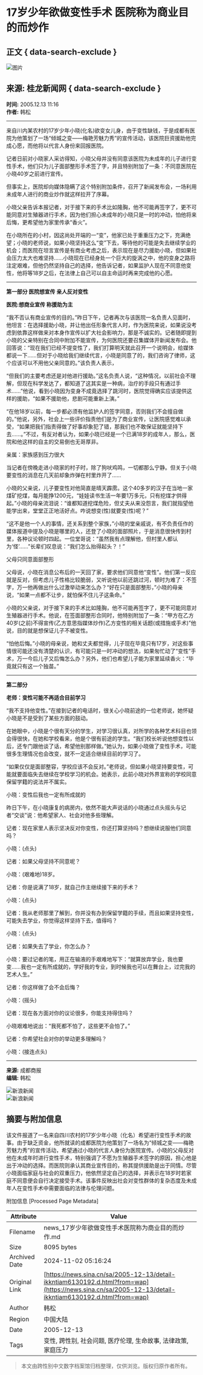 # 17岁少年欲做变性手术 医院称为商业目的而炒作

## 正文 { data-search-exclude }


![图片](https://tva1.sinaimg.cn/crop.0.0.199.199.180/005RyDCrjw1eo3m51rgosj305k05kdg0.jpg)

## 来源: 桂龙新闻网   { data-search-exclude }
**时间:** 2005.12.13 11:16  
**作者:** 韩松  

---

来自川内某农村的17岁少年小晓(化名)欲变女儿身，由于变性缺钱，于是成都有医院为他策划了一场“倾城之变——梅艳芳魅力秀”的宣传活动，该医院巨资援助他完成心愿，而他将以代言人身份来回报医院。

记者日前对小晓家人采访得知，小晓父母并没有同意该医院为未成年的儿子进行变性手术，他们只为儿子面部整形手术签了字，并且特别附加了一条：不同意医院在小晓40岁之前进行宣传。

但事实上，医院却向媒体隐瞒了这个特别附加条件，召开了新闻发布会，一场利用未成年人进行的商业炒作就这样拉开了序幕。

小晓父亲告诉本报记者，对于接下来的手术比如隆胸，他不可能再签字了，更不可能同意对生殖器进行手术，因为他们担心未成年的小晓只是一时的冲动，怕他将来后悔，更希望他为家里传承“香火”。

在小晓所在的小村，因这尚处开端的一“变”，他家已处于重重压力之下，充满绝望；小晓的老师说，如果小晓坚持这么“变”下去，等待他的可能是失去继续学业的机会；而医院在坦言宣传是有商业考虑之后，表示现在是尽力援助小晓，但如果社会压力太大也难坚持……小晓现在已经身处一个巨大的旋涡之中，他的变身之路将注定艰难，但他仍然坚持自己的选择，他告诉记者，如果监护人现在不同意他变性，他将等18岁之后，在法律上自己可以自主命运时再来完成他的心愿。

---

**第一部分 医院想宣传 亲人反对变性**

**医院:想商业宣传 称援助为主**

“我不否认有商业宣传的目的。”昨日下午，记者再次与该医院一名负责人见面时，他坦言：在选择援助小晓，并让他出任形象代言人时，作为医院来说，如果说没考虑到依靠这样做来对本身作宣传以扩大社会影响力，那是不诚实的。记者随即提到小晓的父亲特别在合同中附加不能宣传，为何医院还要召集媒体开新闻发布会。他回答说：“现在我们已经不提变性了，我们打算明天就此召开一个说明会，给媒体都说一下……但对于小晓给我们继续代言，小晓是同意了的，我们咨询了律师，这个应该可以不用他父亲同意的。”该负责人表示，

“但我们的主要考虑还是对他进行援助。”这名负责人说，“这种情况，以前社会不理解，但现在科学发达了，都知道了这其实是一种病，治疗的手段只有通过手术……”他说，看到小晓因为变身不成竟选择了跳河时，医院觉得确实应该提供这样的援助，“如果不援助他，悲剧可能重新上演。”

“在他18岁以前，每一步都必须有他监护人的签字同意，否则我们不会擅自做的。”他说，另外，社会上一些评价指责他们是为了商业宣传，让医院感觉难以承受，“如果把我们指责得做了好事却象犯了错，那我们也不敢保证就能坚持下去……。”不过，有反对者认为，如果小晓已经是一个已满18岁的成年人，那么，医院和他这样的自主的交易倒也无哥厚非。

亲属：家族感到压力很大

当记者在傍晚走进小晓家的村子时，除了狗吠鸡鸣，一切都那么宁静。但关于小晓要变性的消息在几天前却象炸弹在村里炸开了……

小晓的父亲说，儿子要变性对他简直是晴天霹雳。这个40多岁的汉子在当地一家煤矿挖煤，每月能挣1200元，“娃娃读书生活一年要1万多元，只有挖煤才供得起。”小晓的母亲流泪说：“谁都知道挖煤危险，但丈夫从来没怨言，我们就指望他能学出来，堂堂正正地活好点。咋说想变(性)就要变(性)呢？”

“这不是他一个人的事情，还关系到整个家族，”小晓的堂亲戚说，有不负责任作的媒体报道中提及小晓是哪里的人，还登了小晓的面部照片，于是消息很快传到村里，各种议论顿时四起。一位堂哥说：“虽然我有点理解他，但村里人都认为‘怪’……”长辈们叹息说：“我们怎么抬得起头？！”

父母只同意面部整形

父母说，小晓在消息公布后的一天回了家，要求他们同意他“变性”。他们第一反应就是反对，但考虑儿子性格比较脆弱，又听说他以前还跳过河，顿时为难了：不签字，万一他再做出什么过激举动来怎么办？“好在只是面部整形，”小晓的母亲说，“如果一点都不让步，就怕保不住儿子这条命。”

小晓的父亲说，对于接下来的手术比如隆胸，他不可能再签字了，更不可能同意对生殖器进行手术。他说，在签面部整形合同时，他特别附加了一条：“甲方在乙方40岁(之前)不得宣传(乙方意思指媒体炒作)乙方变性的相关话题(或措施或手术)”他说，目的就是想保证儿子不被变性。

“怕他后悔。”小晓的母亲说，她和丈夫都觉得，儿子现在毕竟只有17岁，对这些事情很可能还没有清楚的认识，有可能只是一时冲动的想法，如果匆忙动了“变性”手术，万一今后儿子又后悔怎么办？另外，他们也希望儿子能为家里延续香火：“毕竟就只有这一个独苗。”

---

**第二部分**

**老师：变性可能不再适合目前学习**

“我不支持他变性。”在接到记者的电话时，很关心小晓前途的一位老师说，她怀疑小晓是不是受到了某些方面的鼓动。

在她眼中，小晓是个很有天分的学生，对学习很认真，对所学的各种艺术科目也领会得很快，在她和学校看来，他是个很有前途的学生。“我们校长听说他想变性以后，还专门跟他谈了话，希望他别那样做。”她认为，如果小晓做了变性手术，可能很多生理情况也会改变，就不一定适合继续目前的学习了。

“如果仅仅是面部整容，学校应该不会反对。”老师说，但如果小晓坚持要变性，可能就要面临失去继续在学校学习的机会。她表示，此前小晓对外界宣称的学校同意保留学籍的说法并不属实。

小晓：变性后我也一定有所成就的

昨日下午，在小晓康复的病房内，依然不能大声说话的小晓通过点头摇头与记者“交谈”说：他希望家人、社会对他多些理解。

记者：现在家里人表示坚决反对你变性，你还打算坚持吗？想继续说服他们同意吗？

小晓：(点头)

记者：如果父母坚持不同意呢？

小晓：(艰难地)18岁。

记者：你是说满了18岁，就自己作主继续接下来的手术？

小晓：(点头)

记者：我从老师那里了解到，你并没有办到保留学籍的手续，而且如果坚持变性，可能失去学业，你觉得这样坚持下去，值得吗？

小晓：(点头)

记者：如果失去了学业，你怎么办？

小晓：要过记者的笔，用正在输液的手艰难地写下：“就算放弃学业，我也要变……我也一定有所成就的，学好我的专业，到时候我也可以在舞台上，过完我的艺术人生。”

记者：你这样做了会不会后悔？

小晓：(摇头)

记者：现在各方面对你的议论很多，你能支持得住吗？

小晓艰难地说出：“我死都不怕了，这些更不会怕了。”

记者：你希望社会对你的举动更多理解吗？

小晓：(接连点头)

---  

**来源:** 成都商报  
**编辑:** 韩松  

![新浪新闻](https://n.sinaimg.cn/default/2fb77759/20151125/320X320.png)  
![新浪新闻](https://n.sinaimg.cn/default/80905340/20200331/sinalogo.png)

## 摘要与附加信息

<!-- tcd_abstract -->
该文件报道了一名来自四川农村的17岁少年小晓（化名）希望进行变性手术的故事。由于缺乏资金，他所就读的成都医院为他策划了一场名为“倾城之变——梅艳芳魅力秀”的宣传活动，希望通过小晓的代言人身份为医院宣传。小晓的父母反对他在未成年时进行变性手术，特别强调了不愿为生殖器手术签字的原因，担心他是出于冲动的选择。而医院则承认其商业宣传目的，称其提供援助是出于同情。尽管小晓面临家庭与社会的双重压力，他依然坚定自己的选择，并表示在18岁时若家庭不同意便会自行决定接受手术。该事件反映出社会对变性群体的复杂态度及未成年人在变性手术中需要面临的法律与伦理问题。
<!-- tcd_abstract_end -->

附加信息 [Processed Page Metadata]

| Attribute       | Value                                  |
|-----------------|----------------------------------------|
| Filename        | news_17岁少年欲做变性手术医院称为商业目的而炒作.md                             |
| Size            | 8095 bytes                           |
| Archived Date   | 2024-11-02 05:16:24                             |
| Original Link   | [https://news.sina.cn/sa/2005-12-13/detail-ikkntiam6130192.d.html?from=wap](https://news.sina.cn/sa/2005-12-13/detail-ikkntiam6130192.d.html?from=wap)                       |
| Author          | 韩松                               |
| Region          | 中国大陆                               |
| Date            | 2005-12-13                                 |
| Tags            | 变性, 跨性别, 社会问题, 医疗伦理, 生命故事, 法律政策, 家庭压力                                 |
>
> 本文由跨性别中文数字档案馆归档整理，仅供浏览。版权归原作者所有。
>